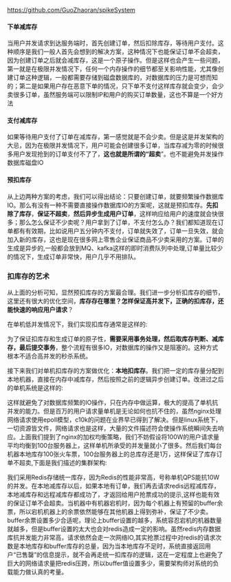 https://github.com/GuoZhaoran/spikeSystem

#### 下单减库存

当用户并发请求到达服务端时，首先创建订单，然后扣除库存，等待用户支付。这种顺序是我们一般人首先会想到的解决方案，这种情况下也能保证订单不会超卖，因为创建订单之后就会减库存，这是一个原子操作。但是这样也会产生一些问题，第一就是在极限并发情况下，任何一个内存操作的细节都至关影响性能，尤其像创建订单这种逻辑，一般都需要存储到磁盘数据库的，对数据库的压力是可想而知的；第二是如果用户存在恶意下单的情况，只下单不支付这样库存就会变少，会少卖很多订单，虽然服务端可以限制IP和用户的购买订单数量，这也不算是一个好方法



#### 支付减库存

如果等待用户支付了订单在减库存，第一感觉就是不会少卖。但是这是并发架构的大忌，因为在极限并发情况下，用户可能会创建很多订单，当库存减为零的时候很多用户发现抢到的订单支付不了了，**这也就是所谓的“超卖**”。也不能避免并发操作数据库磁盘IO



####  预扣库存

从上边两种方案的考虑，我们可以得出结论：只要创建订单，就要频繁操作数据库IO。那么有没有一种不需要直接操作数据库IO的方案呢，这就是预扣库存。**先扣除了库存**，**保证不超卖**，**然后异步生成用户订单**，这样响应给用户的速度就会快很多；那么怎么保证不少卖呢？用户拿到了订单，不支付怎么办？我们都知道现在订单都有有效期，比如说用户五分钟内不支付，订单就失效了，订单一旦失效，就会加入新的库存，这也是现在很多网上零售企业保证商品不少卖采用的方案。订单的生成是异步的,一般都会放到MQ、kafka这样的即时消费队列中处理,订单量比较少的情况下，生成订单非常快，用户几乎不用排队。



### 扣库存的艺术

从上面的分析可知，显然预扣库存的方案最合理。我们进一步分析扣库存的细节，这里还有很大的优化空间，**库存存在哪里？怎样保证高并发下，正确的扣库存，还能快速的响应用户请求**？

在单机低并发情况下，我们实现扣库存通常是这样的:

为了保证扣库存和生成订单的原子性，**需要采用事务处理，然后取库存判断、减库存，最后提交事务**，整个流程有很多IO，对数据库的操作又是阻塞的。这种方式根本不适合高并发的秒杀系统。

接下来我们对单机扣库存的方案做优化：**本地扣库存**。我们把一定的库存量分配到本地机器，直接在内存中减库存，然后按照之前的逻辑异步创建订单。改进过之后的单机系统是这样的:

这样就避免了对数据库频繁的IO操作，只在内存中做运算，极大的提高了单机抗并发的能力。但是百万的用户请求量单机是无论如何也抗不住的，虽然nginx处理网络请求使用epoll模型，c10k的问题在业界早已得到了解决。但是linux系统下，一切资源皆文件，网络请求也是这样，大量的文件描述符会使操作系统瞬间失去响应。上面我们提到了nginx的加权均衡策略，我们不妨假设将100W的用户请求量平均均衡到100台服务器上，这样单机所承受的并发量就小了很多。然后我们每台机器本地库存100张火车票，100台服务器上的总库存还是1万，这样保证了库存订单不超卖,下面是我们描述的集群架构:



我们采用Redis存储统一库存，因为Redis的性能非常高，号称单机QPS能抗10W的并发。在本地减库存以后，如果本地有订单，我们再去请求redis远程减库存，本地减库存和远程减库存都成功了，才返回给用户抢票成功的提示,这样也能有效的保证订单不会超卖。当机器中有机器宕机时，因为每个机器上有预留的buffer余票，所以宕机机器上的余票依然能够在其他机器上得到弥补，保证了不少卖。buffer余票设置多少合适呢，理论上buffer设置的越多，系统容忍宕机的机器数量就越多，但是buffer设置的太大也会对redis造成一定的影响。虽然redis内存数据库抗并发能力非常高，请求依然会走一次网络IO,其实抢票过程中对redis的请求次数是本地库存和buffer库存的总量，因为当本地库存不足时，系统直接返回用户“已售罄”的信息提示，就不会再走统一扣库存的逻辑，这在一定程度上也避免了巨大的网络请求量把redis压跨，所以buffer值设置多少，需要架构师对系统的负载能力做认真的考量。